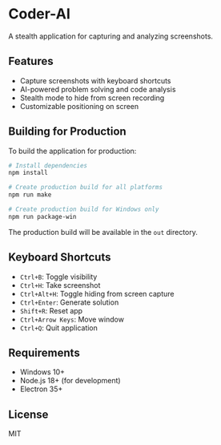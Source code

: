 # Coder-AI

A stealth application for capturing and analyzing screenshots.

## Features

- Capture screenshots with keyboard shortcuts
- AI-powered problem solving and code analysis
- Stealth mode to hide from screen recording
- Customizable positioning on screen

## Building for Production

To build the application for production:

```bash
# Install dependencies
npm install

# Create production build for all platforms
npm run make

# Create production build for Windows only
npm run package-win
```

The production build will be available in the `out` directory.

## Keyboard Shortcuts

- `Ctrl+B`: Toggle visibility
- `Ctrl+H`: Take screenshot
- `Ctrl+Alt+H`: Toggle hiding from screen capture
- `Ctrl+Enter`: Generate solution
- `Shift+R`: Reset app
- `Ctrl+Arrow Keys`: Move window
- `Ctrl+Q`: Quit application

## Requirements

- Windows 10+
- Node.js 18+ (for development)
- Electron 35+

## License

MIT 
